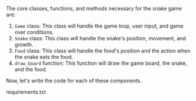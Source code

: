 The core classes, functions, and methods necessary for the snake game are:

1. `Game` class: This class will handle the game loop, user input, and game over conditions.
2. `Snake` class: This class will handle the snake's position, movement, and growth.
3. `Food` class: This class will handle the food's position and the action when the snake eats the food.
4. `draw_board` function: This function will draw the game board, the snake, and the food.

Now, let's write the code for each of these components.

requirements.txt
